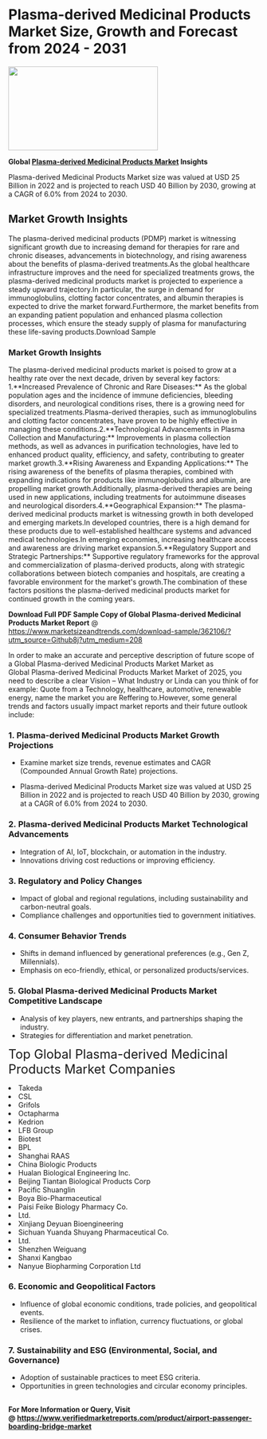 <H1>Plasma-derived Medicinal Products Market Size, Growth and Forecast from 2024 - 2031</H1><img class="aligncenter size-medium wp-image-584254" src="https://thirdeyenews.in/wp-content/uploads/2024/09/Global-Market-Research-300x168.jpeg" alt="" width="300" height="168" /><p><strong>Global&nbsp;<a href="https://www.marketsizeandtrends.com/download-sample/362106/?utm_source=Github8j?utm_medium=208">Plasma-derived Medicinal Products Market</a> Insights</strong></p><p>Plasma-derived Medicinal Products Market size was valued at USD 25 Billion in 2022 and is projected to reach USD 40 Billion by 2030, growing at a CAGR of 6.0% from 2024 to 2030.</p><p><h2>Market Growth Insights</h2> The plasma-derived medicinal products (PDMP) market is witnessing significant growth due to increasing demand for therapies for rare and chronic diseases, advancements in biotechnology, and rising awareness about the benefits of plasma-derived treatments.As the global healthcare infrastructure improves and the need for specialized treatments grows, the plasma-derived medicinal products market is projected to experience a steady upward trajectory.In particular, the surge in demand for immunoglobulins, clotting factor concentrates, and albumin therapies is expected to drive the market forward.Furthermore, the market benefits from an expanding patient population and enhanced plasma collection processes, which ensure the steady supply of plasma for manufacturing these life-saving products.Download Sample <h3>Market Growth Insights</h3> The plasma-derived medicinal products market is poised to grow at a healthy rate over the next decade, driven by several key factors: 1.**Increased Prevalence of Chronic and Rare Diseases:** As the global population ages and the incidence of immune deficiencies, bleeding disorders, and neurological conditions rises, there is a growing need for specialized treatments.Plasma-derived therapies, such as immunoglobulins and clotting factor concentrates, have proven to be highly effective in managing these conditions.2.**Technological Advancements in Plasma Collection and Manufacturing:** Improvements in plasma collection methods, as well as advances in purification technologies, have led to enhanced product quality, efficiency, and safety, contributing to greater market growth.3.**Rising Awareness and Expanding Applications:** The rising awareness of the benefits of plasma therapies, combined with expanding indications for products like immunoglobulins and albumin, are propelling market growth.Additionally, plasma-derived therapies are being used in new applications, including treatments for autoimmune diseases and neurological disorders.4.**Geographical Expansion:** The plasma-derived medicinal products market is witnessing growth in both developed and emerging markets.In developed countries, there is a high demand for these products due to well-established healthcare systems and advanced medical technologies.In emerging economies, increasing healthcare access and awareness are driving market expansion.5.**Regulatory Support and Strategic Partnerships:** Supportive regulatory frameworks for the approval and commercialization of plasma-derived products, along with strategic collaborations between biotech companies and hospitals, are creating a favorable environment for the market's growth.The combination of these factors positions the plasma-derived medicinal products market for continued growth in the coming years.</p><p><span class=""><strong>Download Full PDF Sample Copy of Global Plasma-derived Medicinal Products Market Report</strong> @ <a href="https://www.marketsizeandtrends.com/download-sample/362106/?utm_source=Github8j?utm_medium=208" target="_blank">https://www.marketsizeandtrends.com/download-sample/362106/?utm_source=Github8j?utm_medium=208</a></span></p><p>In order to make an accurate and perceptive description of future scope of a Global&nbsp;Plasma-derived Medicinal Products Market Market as Global&nbsp;Plasma-derived Medicinal Products Market Market of 2025, you need to describe a clear Vision &ndash; What Industry or Linda can you think of for example: Quote from a Technology, healthcare, automotive, renewable energy, name the market you are Reffering to.However, some general trends and factors usually impact market reports and their future outlook include:</p><h3>1.&nbsp;<strong>Plasma-derived Medicinal Products Market Growth Projections</strong></h3><ul><li>Examine market size trends, revenue estimates and CAGR (Compounded Annual Growth Rate) projections.</li><li><p>Plasma-derived Medicinal Products Market size was valued at USD 25 Billion in 2022 and is projected to reach USD 40 Billion by 2030, growing at a CAGR of 6.0% from 2024 to 2030.</p></li></ul><h3>2.&nbsp;<strong>Plasma-derived Medicinal Products Market Technological Advancements</strong></h3><ul><li>Integration of AI, IoT, blockchain, or automation in the industry.</li><li>Innovations driving cost reductions or improving efficiency.</li></ul><h3>3.&nbsp;<strong>Regulatory and Policy Changes</strong></h3><ul><li>Impact of global and regional regulations, including sustainability and carbon-neutral goals.</li><li>Compliance challenges and opportunities tied to government initiatives.</li></ul><h3>4.&nbsp;<strong>Consumer Behavior Trends</strong></h3><ul><li>Shifts in demand influenced by generational preferences (e.g., Gen Z, Millennials).</li><li>Emphasis on eco-friendly, ethical, or personalized products/services.</li></ul><h3>5.&nbsp;<strong>Global Plasma-derived Medicinal Products Market Competitive Landscape</strong></h3><ul><li>Analysis of key players, new entrants, and partnerships shaping the industry.</li><li>Strategies for differentiation and market penetration.</li></ul><p data-pm-slice="1 1 []"><span style="color: inherit; font-family: inherit; font-size: 25px;">Top Global Plasma-derived Medicinal Products Market Companies</span></p><div class="" data-test-id=""><p><li>Takeda</li><li> CSL</li><li> Grifols</li><li> Octapharma</li><li> Kedrion</li><li> LFB Group</li><li> Biotest</li><li> BPL</li><li> Shanghai RAAS</li><li> China Biologic Products</li><li> Hualan Biological Engineering Inc.</li><li> Beijing Tiantan Biological Products Corp</li><li> Pacific Shuanglin</li><li> Boya Bio-Pharmaceutical</li><li> Paisi Feike Biology Pharmacy Co.</li><li> Ltd.</li><li> Xinjiang Deyuan Bioengineering</li><li> Sichuan Yuanda Shuyang Pharmaceutical Co.</li><li> Ltd.</li><li> Shenzhen Weiguang</li><li> Shanxi Kangbao</li><li> Nanyue Biopharming Corporation Ltd</li></p></div><h3>6.&nbsp;<strong>Economic and Geopolitical Factors</strong></h3><ul><li>Influence of global economic conditions, trade policies, and geopolitical events.</li><li>Resilience of the market to inflation, currency fluctuations, or global crises.</li></ul><h3>7.&nbsp;<strong>Sustainability and ESG (Environmental, Social, and Governance)</strong></h3><ul><li>Adoption of sustainable practices to meet ESG criteria.</li><li>Opportunities in green technologies and circular economy principles.</li></ul><h2><strong style="font-size: 14px;">For More Information or Query, Visit @&nbsp;</strong><a style="background-color: #ffffff; font-size: 14px;" href="https://www.marketsizeandtrends.com/report/plasma-derived-medicinal-products-market/" target="_blank">https://www.verifiedmarketreports.com/product/airport-passenger-boarding-bridge-market</a></h2>